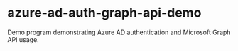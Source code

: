 # azure-ad-auth-graph-api-demo
Demo program demonstrating Azure AD authentication and Microsoft Graph API usage.
